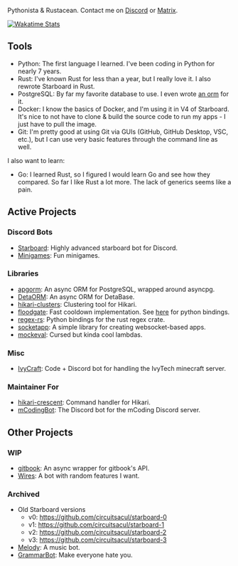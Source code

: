 Pythonista & Rustacean. Contact me on [Discord](https://discord.gg/dGAzZDaTS9) or [Matrix](https://matrix.to/#/#circuitsacul-room:matrix.org).

[![Wakatime Stats](https://wakatime.com/badge/user/3e0ed069-7498-4ab0-9b74-d5ac8e4a364b.svg)](https://wakatime.com/@3e0ed069-7498-4ab0-9b74-d5ac8e4a364b)

## Tools
 - Python: The first language I learned. I've been coding in Python for nearly 7 years.
 - Rust: I've known Rust for less than a year, but I really love it. I also rewrote Starboard in Rust.
 - PostgreSQL: By far my favorite database to use. I even wrote [an orm](https://github.com/circuitsacul/apgorm) for it.
 - Docker: I know the basics of Docker, and I'm using it in V4 of Starboard. It's nice to not have to clone & build the source code to run my apps - I just have to pull the image.
 - Git: I'm pretty good at using Git via GUIs (GitHub, GitHub Desktop, VSC, etc.), but I can use very basic features through the command line as well.

I also want to learn:
 - Go: I learned Rust, so I figured I would learn Go and see how they compared. So far I like Rust a lot more. The lack of generics seems like a pain.

## Active Projects
### Discord Bots
 - [Starboard](https://github.com/circuitsacul/starboard-4): Highly advanced starboard bot for Discord.
 - [Minigames](https://github.com/circuitsacul/minigames): Fun minigames.

### Libraries
 - [apgorm](https://github.com/circuitsacul/apgorm): An async ORM for PostgreSQL, wrapped around asyncpg.
 - [DetaORM](https://github.com/circuitsacul/detaorm): An async ORM for DetaBase.
 - [hikari-clusters](https://github.com/circuitsacul/hikari-clusters): Clustering tool for Hikari.
 - [floodgate](https://github.com/circuitsacul/floodgate): Fast cooldown implementation. See [here](https://github.com/lunarmagpie/floodgate) for python bindings.
 - [regex-rs](https://github.com/circuitsacul/regex-rs): Python bindings for the rust regex crate.
 - [socketapp](https://github.com/circuitsacul/socketapp): A simple library for creating websocket-based apps.
 - [mockeval](https://github.com/circuitsacul/mockeval): Cursed but kinda cool lambdas.

### Misc
 - [IvyCraft](https://github.com/circuitsacul/ivycraft): Code + Discord bot for handling the IvyTech minecraft server.

### Maintainer For
 - [hikari-crescent](https://github.com/hikari-crescent/hikari-crescent): Command handler for Hikari.
 - [mCodingBot](https://github.com/mcb-dev/mCodingBot): The Discord bot for the mCoding Discord server.

## Other Projects
### WIP
 - [gitbook](https://github.com/circuitsacul/gitbook): An async wrapper for gitbook's API.
 - [Wires](https://github.com/circuitsacul/wires): A bot with random features I want.

### Archived
 - Old Starboard versions
   - v0: https://github.com/circuitsacul/starboard-0
   - v1: https://github.com/circuitsacul/starboard-1
   - v2: https://github.com/circuitsacul/starboard-2
   - v3: https://github.com/circuitsacul/starboard-3
 - [Melody](https://github.com/circuitsacul/melody): A music bot.
 - [GrammarBot](https://github.com/circuitsacul/grammarbot): Make everyone hate you.

